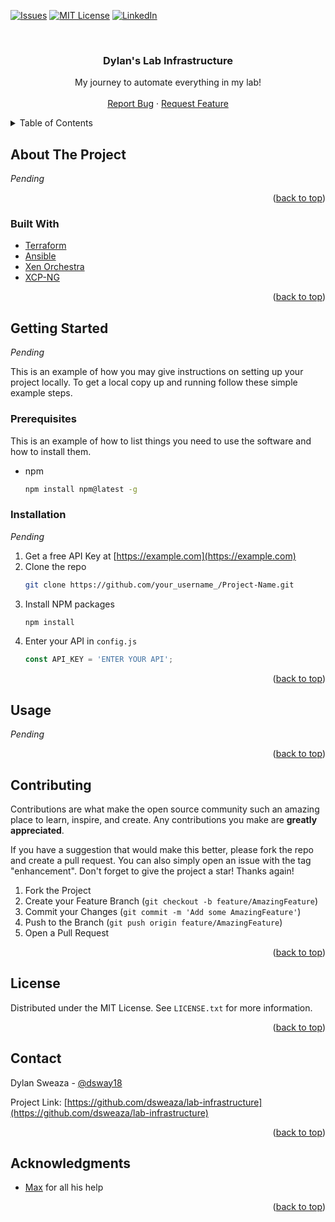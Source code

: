 <div id="top"></div>

[![Issues][issues-shield]][issues-url]
[![MIT License][license-shield]][license-url]
[![LinkedIn][linkedin-shield]][linkedin-url]



<!-- PROJECT LOGO -->
<br />
<div align="center">
  
  <h3 align="center">Dylan's Lab Infrastructure</h3>

  <p align="center">
    My journey to automate everything in my lab!
    <br />
    <br />
    <a href="https://github.com/dsweaza/lab-infrastructure/issues">Report Bug</a>
    ·
    <a href="https://github.com/dsweaza/lab-infrastructure/issues">Request Feature</a>
  </p>
</div>



<!-- TABLE OF CONTENTS -->
<details>
  <summary>Table of Contents</summary>
  <ol>
    <li>
      <a href="#about-the-project">About The Project</a>
      <ul>
        <li><a href="#built-with">Built With</a></li>
      </ul>
    </li>
    <li>
      <a href="#getting-started">Getting Started</a>
      <ul>
        <li><a href="#prerequisites">Prerequisites</a></li>
        <li><a href="#installation">Installation</a></li>
      </ul>
    </li>
    <li><a href="#usage">Usage</a></li>
    <li><a href="#roadmap">Roadmap</a></li>
    <li><a href="#contributing">Contributing</a></li>
    <li><a href="#license">License</a></li>
    <li><a href="#contact">Contact</a></li>
    <li><a href="#acknowledgments">Acknowledgments</a></li>
  </ol>
</details>



<!-- ABOUT THE PROJECT -->
## About The Project

_Pending_

<p align="right">(<a href="#top">back to top</a>)</p>



### Built With

* [Terraform](https://www.terraform.io/)
* [Ansible](https://www.ansible.com/)
* [Xen Orchestra](https://xen-orchestra.com/)
* [XCP-NG](https://xcp-ng.org/)


<p align="right">(<a href="#top">back to top</a>)</p>



<!-- GETTING STARTED -->
## Getting Started

_Pending_

This is an example of how you may give instructions on setting up your project locally.
To get a local copy up and running follow these simple example steps.

### Prerequisites

This is an example of how to list things you need to use the software and how to install them.
* npm
  ```sh
  npm install npm@latest -g
  ```

### Installation

_Pending_

1. Get a free API Key at [https://example.com](https://example.com)
2. Clone the repo
   ```sh
   git clone https://github.com/your_username_/Project-Name.git
   ```
3. Install NPM packages
   ```sh
   npm install
   ```
4. Enter your API in `config.js`
   ```js
   const API_KEY = 'ENTER YOUR API';
   ```

<p align="right">(<a href="#top">back to top</a>)</p>



<!-- USAGE EXAMPLES -->
## Usage

_Pending_

<p align="right">(<a href="#top">back to top</a>)</p>


<!-- CONTRIBUTING -->
## Contributing

Contributions are what make the open source community such an amazing place to learn, inspire, and create. Any contributions you make are **greatly appreciated**.

If you have a suggestion that would make this better, please fork the repo and create a pull request. You can also simply open an issue with the tag "enhancement".
Don't forget to give the project a star! Thanks again!

1. Fork the Project
2. Create your Feature Branch (`git checkout -b feature/AmazingFeature`)
3. Commit your Changes (`git commit -m 'Add some AmazingFeature'`)
4. Push to the Branch (`git push origin feature/AmazingFeature`)
5. Open a Pull Request

<p align="right">(<a href="#top">back to top</a>)</p>



<!-- LICENSE -->
## License

Distributed under the MIT License. See `LICENSE.txt` for more information.

<p align="right">(<a href="#top">back to top</a>)</p>



<!-- CONTACT -->
## Contact

Dylan Sweaza - [@dsway18](https://twitter.com/dsway18)

Project Link: [https://github.com/dsweaza/lab-infrastructure](https://github.com/dsweaza/lab-infrastructure)

<p align="right">(<a href="#top">back to top</a>)</p>



<!-- ACKNOWLEDGMENTS -->
## Acknowledgments

* [Max](https://gitlab.com/inputobject-lab-projects) for all his help

<p align="right">(<a href="#top">back to top</a>)</p>

<!-- MARKDOWN LINKS & IMAGES -->
<!-- https://www.markdownguide.org/basic-syntax/#reference-style-links -->
[issues-shield]: https://img.shields.io/github/issues/dsweaza/lab-infrastructure?style=for-the-badge
[issues-url]: https://github.com/dsweaza/lab-infrastructure/issues
[license-shield]: https://img.shields.io/github/license/dsweaza/lab-infrastructure?style=for-the-badge
[license-url]: https://github.com/dsweaza/lab-infrastructure/blob/master/LICENSE.txt
[linkedin-shield]: https://img.shields.io/badge/-LinkedIn-black.svg?style=for-the-badge&logo=linkedin&colorB=555
[linkedin-url]: https://linkedin.com/in/dylansweaza